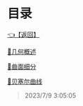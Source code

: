 # 目录  


[👈【返回】](/--目录--/计算机图形学/--目录--计算机图形学)  


[📜几何概述](/计算机图形学/几何/几何概述)  

[📜曲面细分](/计算机图形学/几何/曲面细分)  

[📜贝塞尔曲线](/计算机图形学/几何/贝塞尔曲线)  







> 2023/7/9 3:05:05
